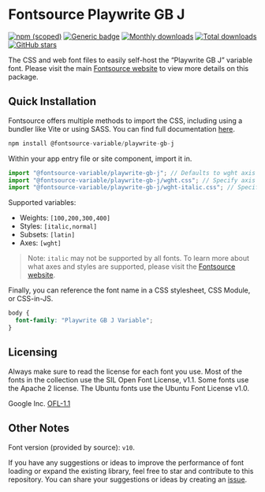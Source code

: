 # Fontsource Playwrite GB J

[![npm (scoped)](https://img.shields.io/npm/v/@fontsource-variable/playwrite-gb-j?color=brightgreen)](https://www.npmjs.com/package/@fontsource-variable/playwrite-gb-j) [![Generic badge](https://img.shields.io/badge/fontsource-passing-brightgreen)](https://github.com/fontsource/fontsource) [![Monthly downloads](https://badgen.net/npm/dm/@fontsource-variable/playwrite-gb-j)](https://github.com/fontsource/fontsource) [![Total downloads](https://badgen.net/npm/dt/@fontsource-variable/playwrite-gb-j)](https://github.com/fontsource/fontsource) [![GitHub stars](https://img.shields.io/github/stars/fontsource/fontsource.svg?style=social&label=Star)](https://github.com/fontsource/fontsource/stargazers)

The CSS and web font files to easily self-host the “Playwrite GB J” variable font. Please visit the main [Fontsource website](https://fontsource.org/fonts/playwrite-gb-j) to view more details on this package.

## Quick Installation

Fontsource offers multiple methods to import the CSS, including using a bundler like Vite or using SASS. You can find full documentation [here](https://fontsource.org/docs/getting-started/introduction).

```javascript
npm install @fontsource-variable/playwrite-gb-j
```

Within your app entry file or site component, import it in.

```javascript
import "@fontsource-variable/playwrite-gb-j"; // Defaults to wght axis
import "@fontsource-variable/playwrite-gb-j/wght.css"; // Specify axis
import "@fontsource-variable/playwrite-gb-j/wght-italic.css"; // Specify axis and style
```

Supported variables:
- Weights: `[100,200,300,400]`
- Styles: `[italic,normal]`
- Subsets: `[latin]`
- Axes: `[wght]`

> Note: `italic` may not be supported by all fonts. To learn more about what axes and styles are supported, please visit the [Fontsource website](https://fontsource.org/fonts/playwrite-gb-j).

Finally, you can reference the font name in a CSS stylesheet, CSS Module, or CSS-in-JS.

```css
body {
  font-family: "Playwrite GB J Variable";
}
```

## Licensing
Always make sure to read the license for each font you use. Most of the fonts in the collection use the SIL Open Font License, v1.1. Some fonts use the Apache 2 license. The Ubuntu fonts use the Ubuntu Font License v1.0.

Google Inc.
[OFL-1.1](http://scripts.sil.org/OFL)

## Other Notes
Font version (provided by source): `v10`.

If you have any suggestions or ideas to improve the performance of font loading or expand the existing library, feel free to star and contribute to this repository. You can share your suggestions or ideas by creating an [issue](https://github.com/fontsource/fontsource/issues).